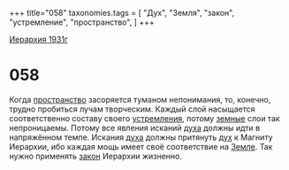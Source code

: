 +++
title="058"
taxonomies.tags = [
"Дух",
"Земля",
"закон",
"устремление",
"пространство",
]
+++

[Иерархия 1931г](/agni/19312)

# 058
Когда [пространство](/tags/пространство) засоряется туманом непонимания, то, конечно, трудно пробиться лучам творческим. Каждый слой насыщается соответственно составу своего [устремления](/tags/устремление), потому [земные](/tags/Земля) слои так непроницаемы. Потому все явления исканий [духа](/tags/Дух) должны идти в напряжённом темпе. Искания [духа](/tags/Дух) должны притянуть [дух](/tags/Дух) к Магниту Иерархии, ибо каждая мощь имеет своё соответствие на [Земле](/tags/Земля). Так нужно применять [закон](/tags/закон) Иерархии жизненно.   

